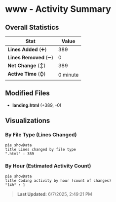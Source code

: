 # www - Activity Summary 

## Overall Statistics

| Stat                   | Value                                                             |
| ---------------------- | ----------------------------------------------------------------- |
| **Lines Added** (➕)   | 389                                          |
| **Lines Removed** (➖) | 0                                        |
| **Net Change** (↕)    | 389                |
| **Active Time** (⌚)   | 0 minute |


## Modified Files
- **landing.html** (+389, -0)

## Visualizations

### By File Type (Lines Changed)

```mermaid
pie showData
title Lines changed by file type
".html" : 389
```

### By Hour (Estimated Activity Count)

```mermaid
pie showData
title Coding activity by hour (count of changes)
"14h" : 1
```


> **Last Updated:** 6/7/2025, 2:49:21 PM